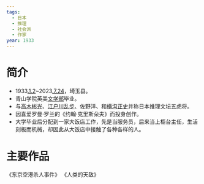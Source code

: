 ```yaml
---
tags:
  - 日本
  - 推理
  - 社会派
  - 作家
year: 1933
---
```

# 简介

- 1933[.1.2](2024-01-02.md)~2023[.7.24](2024-07-24.md)，埼玉县。
- 青山学院英美[文学部](文学部.md)毕业。
- 与[高木彬光](高木彬光.md)、[江户川乱步](江户川乱步.md)、佐野洋、和[横沟正史](横沟正史.md)并称日本推理文坛五虎将。
- 因喜爱罗曼·罗兰的《约翰·克里斯朵夫》而投身创作。
- 大学毕业后分配到一家大饭店工作，先是当服务员，后来当上柜台主任，生活刻板而机械，却因此从大饭店中接触了各种各样的人。
# 主要作品

《东京空港杀人事件》
《人类的天敌》